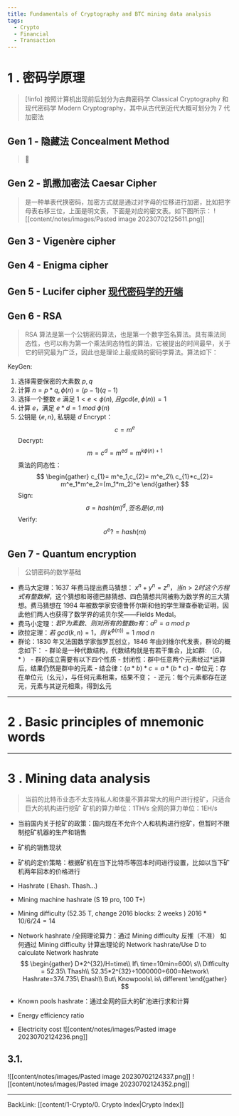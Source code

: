 ```yaml
---
title: Fundamentals of Cryptography and BTC mining data analysis
tags:
  - Crypto
  - Financial
  - Transaction
---
```

# 1 . 密码学原理
>[!info] 按照计算机出现前后划分为古典密码学 Classical Cryptography 和现代密码学 Modern Cryptography，其中从古代到近代大概可划分为 7 代加密法
## Gen 1 - 隐藏法 Concealment Method
> 🍋
## Gen 2 - 凯撒加密法 Caesar Cipher
> 是一种单表代换密码，加密方式就是通过对字母的位移进行加密，比如把字母表右移三位，上面是明文表，下面是对应的密文表。如下图所示：
> ![[content/notes/images/Pasted image 20230702125611.png]]
## Gen 3 - Vigenère cipher
## Gen 4 - Enigma cipher
## Gen 5 - Lucifer cipher [现代密码学的开端](https://zh.wikipedia.org/wiki/分组密码)
## Gen 6 - RSA
>RSA 算法是第一个公钥密码算法，也是第一个数字签名算法。具有乘法同态性，也可以称为第一个乘法同态特性的算法，它被提出的时间最早，关于它的研究最为广泛，因此也是理论上最成熟的密码学算法。算法如下：

KeyGen:
1. 选择需要保密的大素数 $p, q$
2. 计算 $n = p*q,\phi (n)=(p-1)(q-1)$
3. 选择一个整数 $e$ 满足 $1<e<\phi(n),且gcd(e,\phi(n))=1$
4. 计算 $e$，满足 $e*d=1\ mod\ \phi(n)$
5. 公钥是 $\{e,n\}$, 私钥是 ${d}$
Encrypt：
$$
c = m^e
$$
Decrypt:
$$
m = c^{d}=m^{ed}=m^{k\phi(n)+1}
$$
乘法的同态性：
$$
\begin{gather}
c_{1}= m^e_1,c_{2}= m^e_2\\
c_{1}*c_{2}= m^e_1*m^e_2=(m_1*m_2)^e
\end{gather}
$$
Sign:
$$
\sigma = hash(m)^d,签名是(\sigma,m)
$$
Verify:
$$
\sigma^e? = hash(m)
$$


## Gen 7 - Quantum encryption

>公钥密码的数学基础 
- 费马大定理：1637 年费马提出费马猜想： $x^{n}+y^{n}=z^{n}，当n>2时这个方程式有整数解$，这个猜想和哥德巴赫猜想、四色猜想共同被称为数学界的三大猜想。费马猜想在 1994 年被数学家安德鲁怀尔斯和他的学生理查泰勒证明，因此他们两人也获得了数学界的诺贝尔奖——Fields Medal。
- 费马小定理：$若 P 为素数、则对所有的整数 a 有：a^{p} = a\ mod\ p$
- 欧拉定理：$若\ gcd (k, n) = 1，则\  k^{\phi (n))} = 1\ mod\ n$
- 群论：1830 年又法国数学家伽罗瓦创立，1846 年由刘维尔代发表，群论的概念如下：
		- 群论是一种代数结构，代数结构就是有若干集合，比如群: $（G，*）$
		- 群的成立需要有以下四个性质
			- 封闭性：群中任意两个元素经过\*运算后，结果仍然是群中的元素
			- 结合律：$(a*b)*c = a*(b*c)$
			- 单位元：存在单位元（幺元），与任何元素相乘，结果不变；
			- 逆元：每个元素都存在逆元，元素与其逆元相乘，得到幺元
	
---
# 2 . Basic principles of mnemonic words
---
# 3 . Mining data analysis
>当前的比特币业态不太支持私人和体量不算非常大的用户进行挖矿，只适合巨大的机构进行挖矿
>矿机的算力单位：1TH/s 
>全网的算力单位：1EH/s

- 当前国内关于挖矿的政策：国内现在不允许个人和机构进行挖矿，但暂时不限制挖矿机器的生产和销售
- 矿机的销售现状
- 矿机的定价策略：根据矿机在当下比特币等回本时间进行设置，比如以当下矿机两年回本的价格进行
- Hashrate ( Ehash. Thash…)
- Mining machine hashrate (S 19 pro, 100 T+)
- Mining difficulty (52.35 T, change 2016 blocks: 2 weeks )
	$2016*10/6/24 = 14$
- Network hashrate /全网理论算力：通过 Mining difficulty 反推（不准）
	如何通过 Mining difficulty 计算出理论的 Network hashrate/Use D to calculate Network hashrate
	$$
\begin{gather}
D*2^{32}/H=time\\
If\ time=10min=600\ s\\
Difficulty = 52.35\ Thash\\
52.35*2^{32}÷1000000÷600=Network\ Hashrate=374.735\ Ehash\\
But\ Knowpools\ is\ different
\end{gather}
	$$
	
- Known pools hashrate：通过全网的巨大的矿池进行求和计算 
- Energy efficiency ratio
- Electricity cost
![[content/notes/images/Pasted image 20230702124236.png]]
## 3.1. 
![[content/notes/images/Pasted image 20230702124337.png]]
![[content/notes/images/Pasted image 20230702124352.png]]



---
BackLink: [[content/1-Crypto/0. Crypto Index|Crypto Index]]
